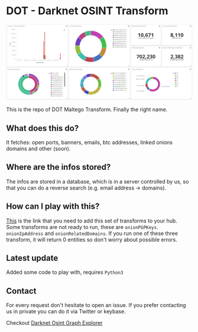 # DOT - Darknet OSINT Transform

![dashboard](dashboard.png)

This is the repo of DOT Maltego Transform.
Finally the right name.

## What does this do?

It fetches: open ports, banners, emails, btc addresses, linked onions domains and other (soon).

## Where are the infos stored?

The infos are stored in a database, which is in a server controlled by us, so that you can do a reverse search (e.g. email address -> domains).

## How can I play with this?

[This](https://cetas.paterva.com/TDS/runner/showseed/fpoldiklLZnPm7) is the link that you need to add this set of transforms to your hub. Some transforms are not ready to run, these are `onionPGPKeys`. `onionIpAddress` and `onionRelatedDomains`. If you run one of these three transform, it will return 0 entities so don't worry about possible errors.

## Latest update
Added some code to play with, requires `Python3`

## Contact

For every request don't hesitate to open an issue. If you prefer contacting us in private you can do it via Twitter or keybase.

Checkout [Darknet Osint Graph Explorer](https://github.com/pielco11/DOGE)
